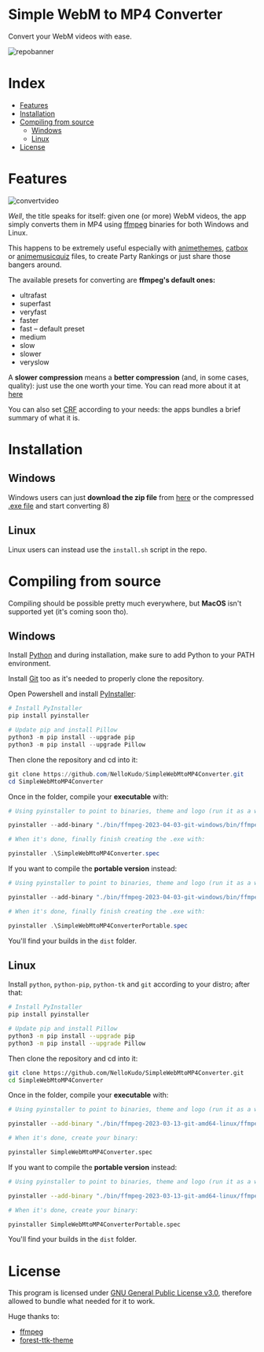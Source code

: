 # Simple WebM to MP4 Converter

Convert your WebM videos with ease.

![repobanner](https://user-images.githubusercontent.com/98063377/230535505-3fd27c61-f8d3-4102-9e1c-25dd9cf5248d.png)

# Index

- [Features](#features)
- [Installation](#installation)
- [Compiling from source](#compiling-from-source)
    - [Windows](#windows)
    - [Linux](#linux)
- [License](#license)


# Features

![convertvideo](https://user-images.githubusercontent.com/98063377/230535523-5f1026e2-f818-4c18-bc3f-b81b1868f371.gif)

_Well_, the title speaks for itself: given one (or more) WebM videos, the app simply converts them in MP4 using [ffmpeg](https://github.com/FFmpeg) binaries for both Windows and Linux.

This happens to be extremely useful especially with [animethemes](https://animethemes.moe/), [catbox](https://catbox.moe/) or [animemusicquiz](https://animemusicquiz.com/) files, to create Party Rankings or just share those bangers around.

The available presets for converting are **ffmpeg's default ones:**

- ultrafast
- superfast
- veryfast
- faster
- fast – default preset
- medium 
- slow
- slower
- veryslow 

A **slower compression** means a **better compression** (and, in some cases, quality): just use the one worth your time. You can read more about it at [here](https://trac.ffmpeg.org/wiki/Encode/H.264#FAQ)

You can also set [CRF](https://superuser.com/questions/677576/what-is-crf-used-for-in-ffmpeg) according to your needs: the apps bundles a brief summary of what it is.


# Installation

## Windows

Windows users can just **download the zip file** from [here](https://github.com/NelloKudo/SimpleWebMtoMP4Converter/releases/download/v.1.2.0/SimpleWebMtoMP4ConverterPortable-win.zip) or the compressed [.exe file](https://github.com/NelloKudo/SimpleWebMtoMP4Converter/releases/download/v.1.2.0/SimpleWebMtoMP4Converter.exe) and start converting 8)

## Linux

Linux users can instead use the `install.sh` script in the repo.

# Compiling from source

Compiling should be possible pretty much everywhere, but __MacOS__ isn't supported yet (it's coming soon tho).

## Windows

Install [Python](https://www.python.org/downloads/) and during installation, make sure to add Python to your PATH environment.

Install [Git](https://git-scm.com/download/win) too as it's needed to properly clone the repository.

Open Powershell and install [PyInstaller](https://pyinstaller.org/en/stable/):

```powershell
# Install PyInstaller
pip install pyinstaller

# Update pip and install Pillow
python3 -m pip install --upgrade pip
python3 -m pip install --upgrade Pillow
```

Then clone the repository and cd into it:

```powershell
git clone https://github.com/NelloKudo/SimpleWebMtoMP4Converter.git
cd SimpleWebMtoMP4Converter
```

Once in the folder, compile your  __executable__ with:

```powershell
# Using pyinstaller to point to binaries, theme and logo (run it as a whole command):

pyinstaller --add-binary "./bin/ffmpeg-2023-04-03-git-windows/bin/ffmpeg.exe;bin/" --add-data "theme/forest-dark/*;theme/forest-dark" --add-data "theme/forest-dark.tcl;theme" --add-data "misc/*;misc" --name=SimpleWebMtoMP4Converter --onefile --noconsole --icon="./misc/logo.ico" --hidden-import=PIL --hidden-import=PIL._imagingtk --hidden-import=PIL._tkinter_finder .\SimpleWebMtoMP4Converter.py

# When it's done, finally finish creating the .exe with:

pyinstaller .\SimpleWebMtoMP4Converter.spec
```

If you want to compile the __portable version__ instead:

```powershell
# Using pyinstaller to point to binaries, theme and logo (run it as a whole command):

pyinstaller --add-binary "./bin/ffmpeg-2023-04-03-git-windows/bin/ffmpeg.exe;bin/" --add-data "theme/forest-dark/*;theme/forest-dark" --add-data "theme/forest-dark.tcl;theme" --add-data "misc/*;misc" --name=SimpleWebMtoMP4ConverterPortable --noconsole --icon="./misc/logo.ico" --hidden-import=PIL --hidden-import=PIL._imagingtk --hidden-import=PIL._tkinter_finder .\SimpleWebMtoMP4Converter.py

# When it's done, finally finish creating the .exe with:

pyinstaller .\SimpleWebMtoMP4ConverterPortable.spec
```

You'll find your builds in the `dist` folder.

## Linux

Install `python`, `python-pip`, `python-tk` and `git` according to your distro; after that:

```bash
# Install PyInstaller
pip install pyinstaller

# Update pip and install Pillow
python3 -m pip install --upgrade pip
python3 -m pip install --upgrade Pillow
```

Then clone the repository and cd into it:

```bash
git clone https://github.com/NelloKudo/SimpleWebMtoMP4Converter.git
cd SimpleWebMtoMP4Converter
```

Once in the folder, compile your __executable__ with:

```bash
# Using pyinstaller to point to binaries, theme and logo (run it as a whole command):

pyinstaller --add-binary "./bin/ffmpeg-2023-03-13-git-amd64-linux/ffmpeg:bin/" --add-data "theme/forest-dark/*:theme/forest-dark" --add-data "theme/forest-dark.tcl:theme" --add-data "misc/*:misc" --name=SimpleWebMtoMP4Converter --onefile --noconsole --hidden-import=PIL --hidden-import=PIL._imagingtk --hidden-import=PIL._tkinter_finder ./SimpleWebMtoMP4Converter.py

# When it's done, create your binary:

pyinstaller SimpleWebMtoMP4Converter.spec
```

If you want to compile the __portable version__ instead:


```bash
# Using pyinstaller to point to binaries, theme and logo (run it as a whole command):

pyinstaller --add-binary "./bin/ffmpeg-2023-03-13-git-amd64-linux/ffmpeg:bin/" --add-data "theme/forest-dark/*:theme/forest-dark" --add-data "theme/forest-dark.tcl:theme" --add-data "misc/*:misc" --name=SimpleWebMtoMP4ConverterPortable --noconsole --hidden-import=PIL --hidden-import=PIL._imagingtk --hidden-import=PIL._tkinter_finder ./SimpleWebMtoMP4Converter.py

# When it's done, create your binary:

pyinstaller SimpleWebMtoMP4ConverterPortable.spec
```

You'll find your builds in the `dist` folder.


# License

This program is licensed under [GNU General Public License v3.0](https://github.com/NelloKudo/SimpleWebMtoMP4Converter/blob/main/LICENSE.md), therefore allowed to bundle what needed for it to work.

Huge thanks to:

- [ffmpeg](https://github.com/FFmpeg)
- [forest-ttk-theme](https://github.com/rdbende/Forest-ttk-theme)
